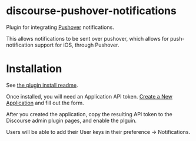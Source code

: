 # discourse-pushover-notifications
Plugin for integrating [Pushover](https://pushover.net/) notifications.

This allows notifications to be sent over pushover, which allows for push-notification support for iOS, through Pushover.

# Installation

See [the plugin install readme](https://meta.discourse.org/t/install-plugins-in-discourse/19157).

Once installed, you will need an Application API token. [Create a New Application](https://pushover.net/apps) and fill out the form.

After you created the application, copy the resulting API token to the Discourse admin plugin pages, and enable the plguin.

Users will be able to add their User keys in their preference -> Notifications.
